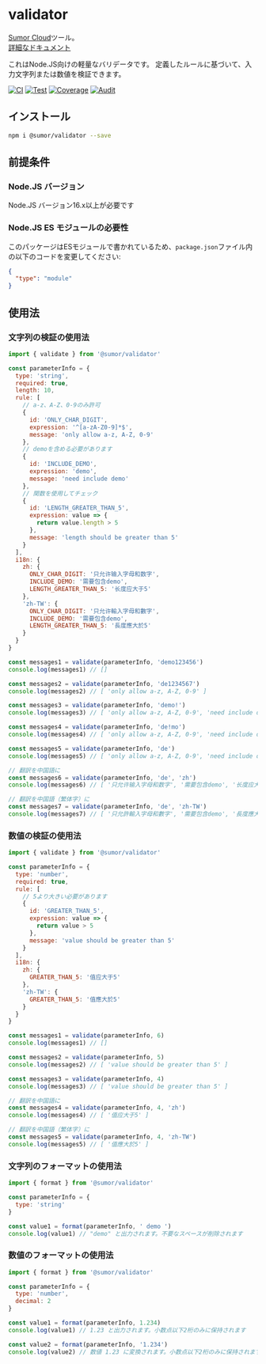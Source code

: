# validator

[Sumor Cloud](https://sumor.cloud)ツール。  
[詳細なドキュメント](https://sumor.cloud)

これはNode.JS向けの軽量なバリデータです。
定義したルールに基づいて、入力文字列または数値を検証できます。

[![CI](https://github.com/sumor-cloud/validator/actions/workflows/ci.yml/badge.svg)](https://github.com/sumor-cloud/validator/actions/workflows/ci.yml)
[![Test](https://github.com/sumor-cloud/validator/actions/workflows/ut.yml/badge.svg)](https://github.com/sumor-cloud/validator/actions/workflows/ut.yml)
[![Coverage](https://github.com/sumor-cloud/validator/actions/workflows/coverage.yml/badge.svg)](https://github.com/sumor-cloud/validator/actions/workflows/coverage.yml)
[![Audit](https://github.com/sumor-cloud/validator/actions/workflows/audit.yml/badge.svg)](https://github.com/sumor-cloud/validator/actions/workflows/audit.yml)

## インストール

```bash
npm i @sumor/validator --save
```

## 前提条件

### Node.JS バージョン

Node.JS バージョン16.x以上が必要です

### Node.JS ES モジュールの必要性

このパッケージはESモジュールで書かれているため、`package.json`ファイル内の以下のコードを変更してください:

```json
{
  "type": "module"
}
```

## 使用法

### 文字列の検証の使用法

```js
import { validate } from '@sumor/validator'

const parameterInfo = {
  type: 'string',
  required: true,
  length: 10,
  rule: [
    // a-z、A-Z、0-9のみ許可
    {
      id: 'ONLY_CHAR_DIGIT',
      expression: '^[a-zA-Z0-9]*$',
      message: 'only allow a-z, A-Z, 0-9'
    },
    // demoを含める必要があります
    {
      id: 'INCLUDE_DEMO',
      expression: 'demo',
      message: 'need include demo'
    },
    // 関数を使用してチェック
    {
      id: 'LENGTH_GREATER_THAN_5',
      expression: value => {
        return value.length > 5
      },
      message: 'length should be greater than 5'
    }
  ],
  i18n: {
    zh: {
      ONLY_CHAR_DIGIT: '只允许输入字母和数字',
      INCLUDE_DEMO: '需要包含demo',
      LENGTH_GREATER_THAN_5: '长度应大于5'
    },
    'zh-TW': {
      ONLY_CHAR_DIGIT: '只允许輸入字母和數字',
      INCLUDE_DEMO: '需要包含demo',
      LENGTH_GREATER_THAN_5: '長度應大於5'
    }
  }
}

const messages1 = validate(parameterInfo, 'demo123456')
console.log(messages1) // []

const messages2 = validate(parameterInfo, 'de1234567')
console.log(messages2) // [ 'only allow a-z, A-Z, 0-9' ]

const messages3 = validate(parameterInfo, 'demo!')
console.log(messages3) // [ 'only allow a-z, A-Z, 0-9', 'need include demo' ]

const messages4 = validate(parameterInfo, 'de!mo')
console.log(messages4) // [ 'only allow a-z, A-Z, 0-9', 'need include demo' ]

const messages5 = validate(parameterInfo, 'de')
console.log(messages5) // [ 'only allow a-z, A-Z, 0-9', 'need include demo', 'length should be greater than 5' ]

// 翻訳を中国語に
const messages6 = validate(parameterInfo, 'de', 'zh')
console.log(messages6) // [ '只允许输入字母和数字', '需要包含demo', '长度应大于5' ]

// 翻訳を中国語（繁体字）に
const messages7 = validate(parameterInfo, 'de', 'zh-TW')
console.log(messages7) // [ '只允許輸入字母和數字', '需要包含demo', '長度應大於5' ]
```

### 数値の検証の使用法

```js
import { validate } from '@sumor/validator'

const parameterInfo = {
  type: 'number',
  required: true,
  rule: [
    // 5より大きい必要があります
    {
      id: 'GREATER_THAN_5',
      expression: value => {
        return value > 5
      },
      message: 'value should be greater than 5'
    }
  ],
  i18n: {
    zh: {
      GREATER_THAN_5: '值应大于5'
    },
    'zh-TW': {
      GREATER_THAN_5: '值應大於5'
    }
  }
}

const messages1 = validate(parameterInfo, 6)
console.log(messages1) // []

const messages2 = validate(parameterInfo, 5)
console.log(messages2) // [ 'value should be greater than 5' ]

const messages3 = validate(parameterInfo, 4)
console.log(messages3) // [ 'value should be greater than 5' ]

// 翻訳を中国語に
const messages4 = validate(parameterInfo, 4, 'zh')
console.log(messages4) // [ '值应大于5' ]

// 翻訳を中国語（繁体字）に
const messages5 = validate(parameterInfo, 4, 'zh-TW')
console.log(messages5) // [ '值應大於5' ]
```

### 文字列のフォーマットの使用法

```js
import { format } from '@sumor/validator'

const parameterInfo = {
  type: 'string'
}

const value1 = format(parameterInfo, ' demo ')
console.log(value1) // "demo" と出力されます。不要なスペースが削除されます
```

### 数値のフォーマットの使用法

```js
import { format } from '@sumor/validator'

const parameterInfo = {
  type: 'number',
  decimal: 2
}

const value1 = format(parameterInfo, 1.234)
console.log(value1) // 1.23 と出力されます。小数点以下2桁のみに保持されます

const value2 = format(parameterInfo, '1.234')
console.log(value2) // 数値 1.23 に変換されます。小数点以下2桁のみに保持されます
```
